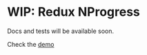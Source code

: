 # WIP: Redux NProgress

Docs and tests will be available soon.

Check the [demo](http://jaredt67.github.io/redux-nprogress/)
